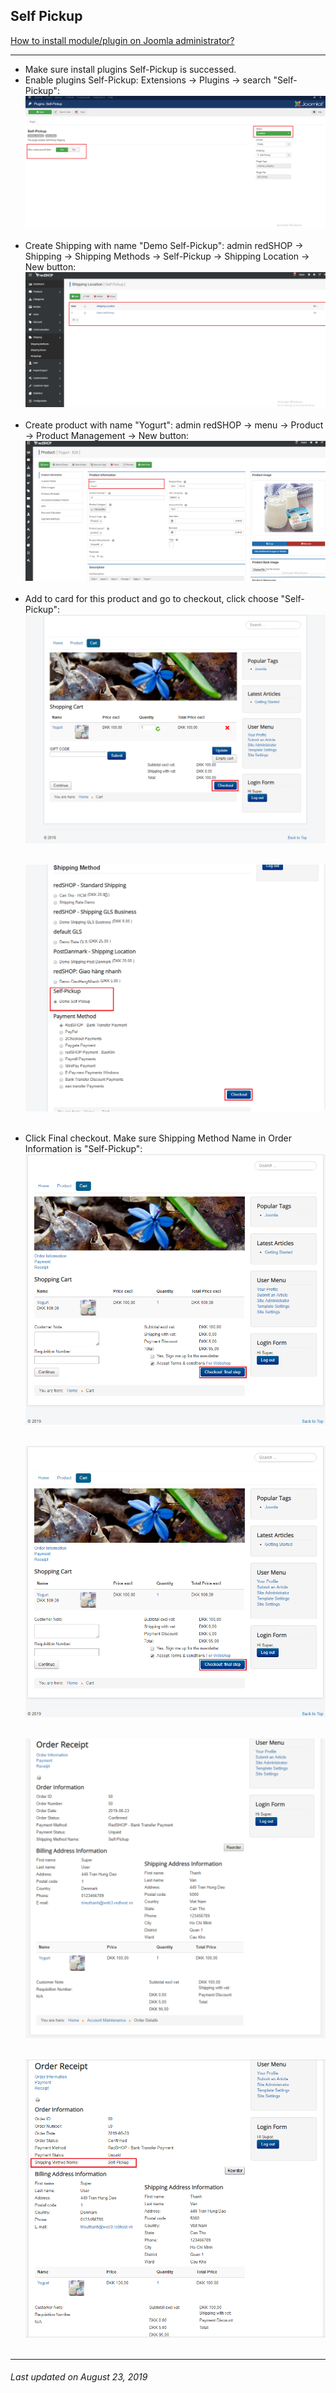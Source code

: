 ## Self Pickup

[How to install module/plugin on Joomla administrator?](chapters/module-redshop/install-module-plugin.md)

<hr>

<ul>
<li>Make sure install plugins Self-Pickup is successed.</li>

<li>Enable plugins Self-Pickup: Extensions → Plugins → search "Self-Pickup":</li>
<img src="./manual/en-US/chapters/plugin-redshop/img/img167.png" class="example"/><br><br>

<li>Create Shipping with name "Demo Self-Pickup": admin redSHOP → Shipping → Shipping Methods → Self-Pickup → Shipping Location → New button:</li>
<img src="./manual/en-US/chapters/plugin-redshop/img/img168.png" class="example"/><br><br>

<li>Create product with name "Yogurt": admin redSHOP → menu → Product → Product Management → New button:</li>
<img src="./manual/en-US/chapters/plugin-redshop/img/img169.png" class="example"/><br><br>

<li>Add to card for this product and go to checkout, click choose "Self-Pickup":</li>
<img src="./manual/en-US/chapters/plugin-redshop/img/img170.png" class="example"/><br><br>

<img src="./manual/en-US/chapters/plugin-redshop/img/img171.png" class="example"/><br><br>

<li>Click Final checkout. Make sure Shipping Method Name in Order Information is "Self-Pickup":</li>
<img src="./manual/en-US/chapters/plugin-redshop/img/img172.png" class="example"/><br><br>

<img src="./manual/en-US/chapters/plugin-redshop/img/img173.png" class="example"/><br><br>

<img src="./manual/en-US/chapters/plugin-redshop/img/img174.png" class="example"/><br><br>

<img src="./manual/en-US/chapters/plugin-redshop/img/img175.png" class="example"/><br><br>
</ul>

<hr>

<h6>Last updated on August 23, 2019</h6>